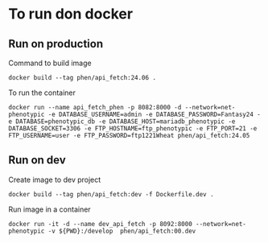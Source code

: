 # To run don docker

## Run on production
Command to build image

```
docker build --tag phen/api_fetch:24.06 .
```

To run the container

```
docker run --name api_fetch_phen -p 8082:8000 -d --network=net-phenotypic -e DATABASE_USERNAME=admin -e DATABASE_PASSWORD=Fantasy24 -e DATABASE=phenotypic_db -e DATABASE_HOST=mariadb_phenotypic -e DATABASE_SOCKET=3306 -e FTP_HOSTNAME=ftp_phenotypic -e FTP_PORT=21 -e FTP_USERNAME=user -e FTP_PASSWORD=ftp1221Wheat phen/api_fetch:24.05
```

## Run on dev

Create image to dev project

```
docker build --tag phen/api_fetch:dev -f Dockerfile.dev .
```

Run image in a container

```
docker run -it -d --name dev_api_fetch -p 8092:8000 --network=net-phenotypic -v ${PWD}:/develop  phen/api_fetch:00.dev
```
